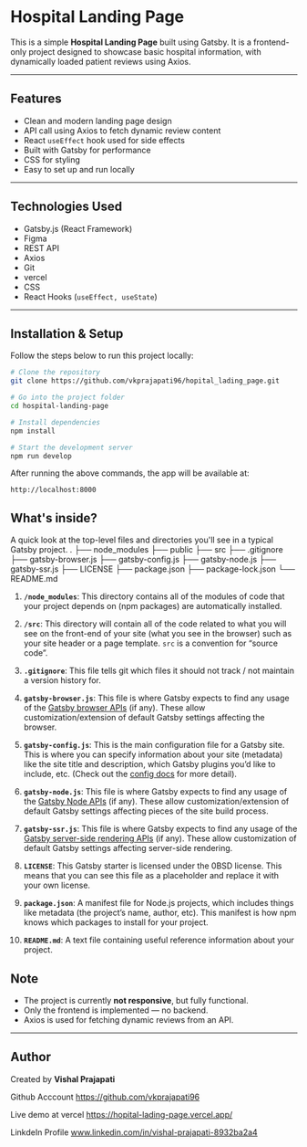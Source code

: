 # Hospital Landing Page

This is a simple **Hospital Landing Page** built using Gatsby. It is a frontend-only project designed to showcase basic hospital information, with dynamically loaded patient reviews using Axios.

---

## Features

- Clean and modern landing page design
- API call using Axios to fetch dynamic review content
- React `useEffect` hook used for side effects
- Built with Gatsby for performance
- CSS for styling
- Easy to set up and run locally

---

## Technologies Used

- Gatsby.js (React Framework)
- Figma
- REST API
- Axios
- Git
- vercel
- CSS
- React Hooks (`useEffect, useState`)

---

## Installation & Setup

Follow the steps below to run this project locally:

```bash
# Clone the repository
git clone https://github.com/vkprajapati96/hopital_lading_page.git

# Go into the project folder
cd hospital-landing-page

# Install dependencies
npm install

# Start the development server
npm run develop
```

After running the above commands, the app will be available at:

```
http://localhost:8000
```
##  What's inside?

A quick look at the top-level files and directories you'll see in a typical Gatsby project.
    .
    ├── node_modules
    ├── public
    ├── src
    ├── .gitignore
    ├── gatsby-browser.js
    ├── gatsby-config.js
    ├── gatsby-node.js
    ├── gatsby-ssr.js
    ├── LICENSE
    ├── package.json
    ├── package-lock.json
    └── README.md

1.  **`/node_modules`**: This directory contains all of the modules of code that your project depends on (npm packages) are automatically installed.

2.  **`/src`**: This directory will contain all of the code related to what you will see on the front-end of your site (what you see in the browser) such as your site header or a page template. `src` is a convention for “source code”.

3.  **`.gitignore`**: This file tells git which files it should not track / not maintain a version history for.

4.  **`gatsby-browser.js`**: This file is where Gatsby expects to find any usage of the [Gatsby browser APIs](https://www.gatsbyjs.com/docs/reference/config-files/gatsby-browser/) (if any). These allow customization/extension of default Gatsby settings affecting the browser.

5.  **`gatsby-config.js`**: This is the main configuration file for a Gatsby site. This is where you can specify information about your site (metadata) like the site title and description, which Gatsby plugins you’d like to include, etc. (Check out the [config docs](https://www.gatsbyjs.com/docs/reference/config-files/gatsby-config/) for more detail).

6.  **`gatsby-node.js`**: This file is where Gatsby expects to find any usage of the [Gatsby Node APIs](https://www.gatsbyjs.com/docs/reference/config-files/gatsby-node/) (if any). These allow customization/extension of default Gatsby settings affecting pieces of the site build process.

7.  **`gatsby-ssr.js`**: This file is where Gatsby expects to find any usage of the [Gatsby server-side rendering APIs](https://www.gatsbyjs.com/docs/reference/config-files/gatsby-ssr/) (if any). These allow customization of default Gatsby settings affecting server-side rendering.

8.  **`LICENSE`**: This Gatsby starter is licensed under the 0BSD license. This means that you can see this file as a placeholder and replace it with your own license.

9.  **`package.json`**: A manifest file for Node.js projects, which includes things like metadata (the project’s name, author, etc). This manifest is how npm knows which packages to install for your project.

10.  **`README.md`**: A text file containing useful reference information about your project.



##  Note
- The project is currently **not responsive**, but fully functional.
- Only the frontend is implemented — no backend.
- Axios is used for fetching dynamic reviews from an API.

---
##  Author 

Created by **Vishal Prajapati** 

Github Acccount 
 https://github.com/vkprajapati96 


Live demo at vercel
https://hopital-lading-page.vercel.app/


LinkdeIn Profile
 www.linkedin.com/in/vishal-prajapati-8932ba2a4 


